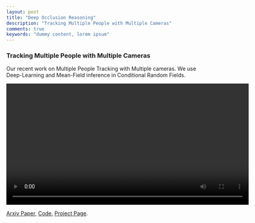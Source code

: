 ```yaml
---
layout: post
title: "Deep Occlusion Reasoning"
description: "Tracking Multiple People with Multiple Cameras"
comments: true
keywords: "dummy content, lorem ipsum"
---
```


### Tracking Multiple People with Multiple Cameras

Our recent work on Multiple People Tracking with Multiple cameras. We use Deep-Learning and Mean-Field inference in Conditional Random Fields.

   <p>
    <video width="640" controls> <source src="{{site.url}}/vids/out_ksp_1.mp4" type="video/mp4">
        </video>
    </p>


[Arxiv Paper](https://arxiv.org/abs/1704.05775), [Code](https://github.com/pierrebaque/DeepOcclusion), [Project Page](https://pierrebaque.github.io/page-DeepOcclusion/). 
